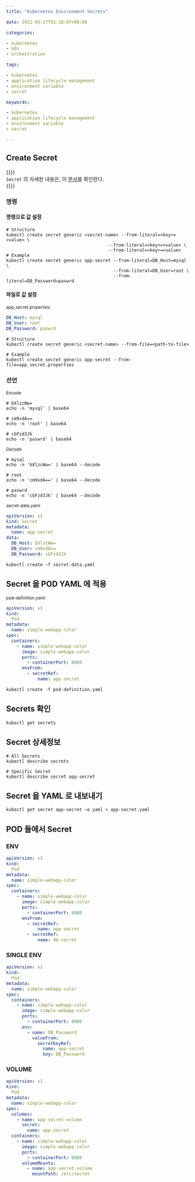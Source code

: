```yaml
---
title: "Kubernetes Environment Secrets"

date: 2021-05-17T01:18:07+09:00

categories:

- kubernetes
- k8s
- orchestration

tags:

- kubernetes
- application lifecycle management
- environment variable
- secret

keywords:

- kubernetes
- application lifecycle management
- environment variable
- secret

---
```


## Create Secret

{{<admonition note Secret true>}}  
`Secret` 의 자세한 내용은, 이 [문서](https://kubernetes.io/docs/concepts/configuration/secret/)를 확인한다.  
{{</admonition>}}

### 명령

#### 명령으로 값 설정

```shell
# Structure
kubectl create secret generic <secret-name> --from-literal=<key>=<value> \
                                       --from-literal=<key>=<value> \
                                       --from-literal=<key>=<value>
# Example
kubectl create secret generic app-secret --from-literal=DB_Host=mysql \
                                         --from-literal=DB_User=root \
                                         --from-literal=DB_Password=paswrd
```

#### 파일로 값 설정

<sub>app_secret.properties</sub>

```yaml
DB_Host: mysql
DB_User: root
DB_Password: paswrd
```

```shell
# Structure
kubectl create secret generic <secret-name> --from-file=<path-to-file>

# Example
kubectl create secret generic app-secret --from-file=app_secret.properties
```

### 선언

<sub>Encode</sub>

```shell
# bXlzcWw=
echo -n 'mysql' | base64

# cm9vdA==
echo -n 'root' | base64

# cGFzd3Jk
echo -n 'paswrd' | base64
```

<sub>Decode</sub>

```shell
# mysql
echo -n 'bXlzcWw=' | base64 --decode

# root
echo -n 'cm9vdA==' | base64 --decode

# paswrd
echo -n 'cGFzd3Jk' | base64 --decode
```

<sub>secret-data.yaml</sub>

```yaml
apiVersion: v1
kind: Secret
metadata:
  name: app-secret
data:
  DB_Host: bXlzcWw=
  DB_User: cm9vdA==
  DB_Password: cGFzd3Jk
```

```shell
kubectl create –f secret-data.yaml
```

## Secret 을 POD YAML 에 적용

<sub>pod-definition.yaml</sub>

```yaml
apiVersion: v1
kind:
  Pod
metadata:
  name: simple-webapp-color
spec:
  containers:
    - name: simple-webapp-color
      image: simple-webapp-color
      ports:
        - containerPort: 8080
      envFrom:
        - secretRef:
            name: app-secret
```

```shell
kubectl create -f pod-definition.yaml
```

## Secrets 확인

```shell
kubectl get secrets
```

## Secret 상세정보

```shell
# All Secrets
kubectl describe secrets

# Specific Secret
kubectl describe secret app-secret
```

## Secret 을 YAML 로 내보내기

```shell
kubectl get secret app-secret –o yaml > app-secret.yaml
```

## POD 들에서 Secret

### ENV

```yaml
apiVersion: v1
kind:
  Pod
metadata:
  name: simple-webapp-color
spec:
  containers:
    - name: simple-webapp-color
      image: simple-webapp-color
      ports:
        - containerPort: 8080
      envFrom:
        - secretRef:
            name: app-secret
        - secretRef:
            name: db-secret
```

### SINGLE ENV

```yaml
apiVersion: v1
kind:
  Pod
metadata:
  name: simple-webapp-color
spec:
  containers:
    - name: simple-webapp-color
      image: simple-webapp-color
      ports:
        - containerPort: 8080
      env:
        - name: DB_Password
          valueFrom:
            secretKeyRef:
              name: app-secret
              key: DB_Password
```

### VOLUME

```yaml
apiVersion: v1
kind:
  Pod
metadata:
  name: simple-webapp-color
spec:
  volumes:
    - name: app-secret-volume
      secret:
        name: app-secret
  containers:
    - name: simple-webapp-color
      image: simple-webapp-color
      ports:
        - containerPort: 8080
      volumeMounts:
        - name: app-secret-volume
          mountPath: /etc/secret
```

